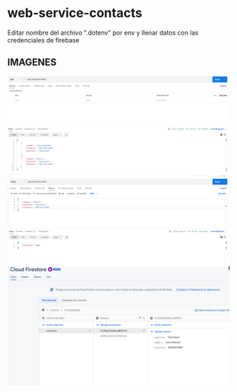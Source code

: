 ﻿# web-service-contacts

Editar nombre del archivo ".dotenv" por env y llenar datos con las credenciales de firebase

## IMAGENES

![Get Data](./img/get.png)
![Post Data](./img/post.png)
![Firebase Database](./img/firebase.png)